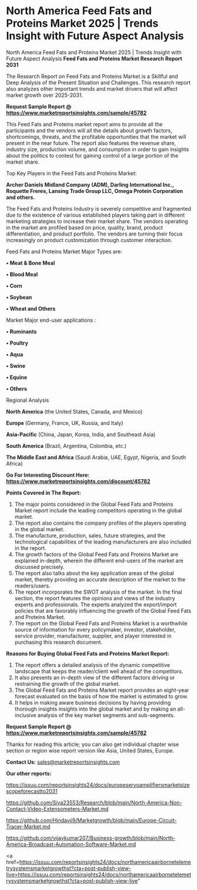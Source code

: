# North America Feed Fats and Proteins Market 2025 | Trends Insight with Future Aspect Analysis
North America Feed Fats and Proteins Market 2025 | Trends Insight with Future Aspect Analysis
<strong>Feed Fats and Proteins Market Research Report 2031</strong>

The Research Report on Feed Fats and Proteins Market is a Skillful and Deep Analysis of the Present Situation and Challenges. This research report also analyzes other important trends and market drivers that will affect market growth over 2025-2031.

<strong>Request Sample Report @ <a href=https://www.marketreportsinsights.com/sample/45782>https://www.marketreportsinsights.com/sample/45782</a></strong>

This Feed Fats and Proteins market report aims to provide all the participants and the vendors will all the details about growth factors, shortcomings, threats, and the profitable opportunities that the market will present in the near future. The report also features the revenue share, industry size, production volume, and consumption in order to gain insights about the politics to contest for gaining control of a large portion of the market share.

Top Key Players in the Feed Fats and Proteins Market:

<strong>Archer Daniels Midland Company (ADM), Darling International Inc., Roquette Freres, Lansing Trade Group LLC, Omega Protein Corporation and others.</strong>

The Feed Fats and Proteins Industry is severely competitive and fragmented due to the existence of various established players taking part in different marketing strategies to increase their market share. The vendors operating in the market are profiled based on price, quality, brand, product differentiation, and product portfolio. The vendors are turning their focus increasingly on product customization through customer interaction.

Feed Fats and Proteins Market Major Types are:

<strong>•  Meat & Bone Meal

•  Blood Meal

•  Corn

•  Soybean

•  Wheat and Others</strong>

Market Major end-user applications :

<strong>•  Ruminants

•  Poultry

•  Aqua

•  Swine

•  Equine

•  Others</strong>

Regional Analysis

</u><strong><b>North America</b></strong> (the United States, Canada, and Mexico)

<strong><b>Europe </b></strong>(Germany, France, UK, Russia, and Italy)

<strong><b>Asia-Pacific</b></strong> (China, Japan, Korea, India, and Southeast Asia)

<strong><b>South America</b></strong> (Brazil, Argentina, Colombia, etc.)

<strong><b>The Middle East and Africa</b></strong> (Saudi Arabia, UAE, Egypt, Nigeria, and South Africa)

<strong>Go For Interesting Discount Here: <a href=https://www.marketreportsinsights.com/discount/45782>https://www.marketreportsinsights.com/discount/45782</a></strong>

<strong>Points Covered in The Report:</strong>
<ol>
  <li>The major points considered in the Global Feed Fats and Proteins Market report include the leading competitors operating in the global market.</li>
  <li>The report also contains the company profiles of the players operating in the global market.</li>
  <li>The manufacture, production, sales, future strategies, and the technological capabilities of the leading manufacturers are also included in the report.</li>
  <li>The growth factors of the Global Feed Fats and Proteins Market are explained in-depth, wherein the different end-users of the market are discussed precisely.</li>
  <li>The report also talks about the key application areas of the global market, thereby providing an accurate description of the market to the readers/users.</li>
  <li>The report incorporates the SWOT analysis of the market. In the final section, the report features the opinions and views of the industry experts and professionals. The experts analyzed the export/import policies that are favorably influencing the growth of the Global Feed Fats and Proteins Market.</li>
  <li>The report on the Global Feed Fats and Proteins Market is a worthwhile source of information for every policymaker, investor, stakeholder, service provider, manufacturer, supplier, and player interested in purchasing this research document.</li>
</ol>
<strong>Reasons for Buying Global Feed Fats and Proteins Market Report:</strong>

<ol>
  <li>The report offers a detailed analysis of the dynamic competitive landscape that keeps the reader/client well ahead of the competitors.</li>
  <li>It also presents an in-depth view of the different factors driving or restraining the growth of the global market.</li>
  <li>The Global Feed Fats and Proteins Market report provides an eight-year forecast evaluated on the basis of how the market is estimated to grow.</li>
  <li>It helps in making aware business decisions by having providing thorough insights insights into the global market and by making an all-inclusive analysis of the key market segments and sub-segments.</li>
</ol>
<strong>Request Sample Report @ <a href=https://www.marketreportsinsights.com/sample/45782>https://www.marketreportsinsights.com/sample/45782</a></strong>


Thanks for reading this article; you can also get individual chapter wise section or region wise report version like Asia, United States, Europe.

<strong>Contact Us:</strong>
sales@marketreportsinsights.com

<strong>Our other reports:</strong>

<a href=https://issuu.com/reportsinsights24/docs/europeservoamplifiersmarketsizescopeforecastto2031>https://issuu.com/reportsinsights24/docs/europeservoamplifiersmarketsizescopeforecastto2031</a>

<a href=https://github.com/Siya23553/Research/blob/main/North-America-Non-Contact-Video-Extensometers-Market.md>https://github.com/Siya23553/Research/blob/main/North-America-Non-Contact-Video-Extensometers-Market.md</a>

<a href=https://github.com/Hindavii9/Marketgrowth/blob/main/Europe-Circuit-Tracer-Market.md>https://github.com/Hindavii9/Marketgrowth/blob/main/Europe-Circuit-Tracer-Market.md</a>

<a href=https://github.com/vijaykumar207/Business-growth/blob/main/North-America-Broadcast-Automation-Software-Market.md>https://github.com/vijaykumar207/Business-growth/blob/main/North-America-Broadcast-Automation-Software-Market.md</a>

<a href=https://issuu.com/reportsinsights24/docs/northamericaairbornetelemetrysystemsmarketgrowthst?cta=post-publish-view-live>https://issuu.com/reportsinsights24/docs/northamericaairbornetelemetrysystemsmarketgrowthst?cta=post-publish-view-live</a>"
